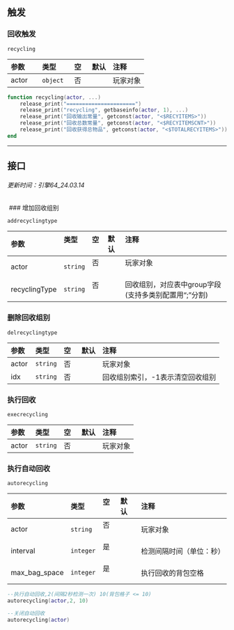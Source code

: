 


## 触发

### 回收触发

`recycling`

| 参数     | 类型      | 空   | 默认 | 注释       |
| :------- | :-------- | :--- | :--- | :--------- |
| actor    | `object`  | 否   |      | 玩家对象 |

```lua
function recycling(actor, ...)
    release_print("======================")
    release_print("recycling", getbaseinfo(actor, 1), ...)
    release_print("回收输出常量", getconst(actor, "<$RECYITEMS>"))
    release_print("回收总数常量", getconst(actor, "<$RECYITEMSCNT>"))
    release_print("回收获得总物品", getconst(actor, "<$TOTALRECYITEMS>"))
end
```
------------

## 接口

###### 更新时间：引擎64_24.03.14

 ### 增加回收组别

`addrecyclingtype`

| 参数          | 类型     | 空   | 默认 | 注释                                                 |
| :------------ | :------- | :--- | :--- | :--------------------------------------------------- |
| actor         | `string` | 否   |      | 玩家对象                                             |
| recyclingType | `string` | 否   |      | 回收组别，对应表中group字段(支持多类别配置用“;”分割) |

### 删除回收组别

`delrecyclingtype`

| 参数  | 类型     | 空   | 默认 | 注释                             |
| :---- | :------- | :--- | :--- | :------------------------------- |
| actor | `string` | 否   |      | 玩家对象                         |
| idx   | `string` | 否   |      | 回收组别索引，-1表示清空回收组别 |

### 执行回收

`execrecycling`

| 参数  | 类型     | 空   | 默认 | 注释     |
| :---- | :------- | :--- | :--- | :------- |
| actor | `string` | 否   |      | 玩家对象 |

### 执行自动回收

`autorecycling`

| 参数          | 类型      | 空   | 默认 | 注释                     |
| :------------ | :-------- | :--- | :--- | :----------------------- |
| actor         | `string`  | 否   |      | 玩家对象                 |
| interval      | `integer` | 是   |      | 检测间隔时间（单位：秒） |
| max_bag_space | `integer` | 是   |      | 执行回收的背包空格       |
```lua
--执行自动回收,2(间隔2秒检测一次) 10(背包格子 <= 10)
autorecycling(actor,2, 10)

--关闭自动回收
autorecycling(actor)
```